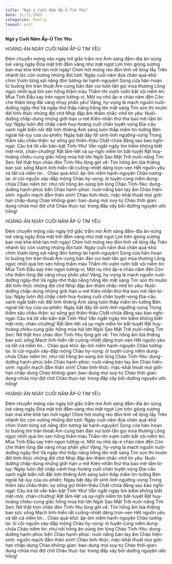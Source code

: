 ```yaml
---
title: "Ngà y Cuối Năm Ấp-Ủ Tim Yêu"
date: 31/12/2005
categories: Poetry
layout: post
---
```


**Ngà y Cuối Năm Ấp-Ủ Tim Yêu**

HOÀNG-ÂN
NGÀY CUỐI NĂM ẤP-Ủ TIM YÊU

Đêm chuyển mộng vào ngày trở giấc trầm mơ
Ánh sáng đầm-đìa ân-sủng loé vàng ngây
Đóa mặt trời đẫm vàng như mật ngọt
Lịm trên giòng sương ban mai khe-khẽ tan mời ngày!
Chim hót mừng reo đón tình về lộng-lẫy
Trên nhành lộc còn vương những đọt tươi:
Ngày cuối năm đưa chân quá-khứ chìm
Vươn từng sợi nắng đón tương-lai hạnh-nguyện!
Song cửa hân-hoan từ buồng tim tràn thoát
Âm-cung bản đàn vui tươi-tắn gọi mùa thương
Lồng ngực nhốt quả tim sen hồng thắm máu
Thầm-thì vươn rướn bắt vội niềm tin:
Mùa Tình Đầu say trên ngọn tường-vi,
Một nụ nhỏ ấp-e chào năm đến
Còn che thầm lòng đài vàng nhụy phấn yêu!
Vâng, hy-vọng là mạch nguồn nuôi-dưỡng ngây-thơ
Và ngây-thơ thắp nắng hồng lên mắt sáng
Tim son thì muôn đời tỉnh-thức những đợi chờ
Nhịp đập âm-thầm nhắc-nhở tin yêu:
Nuôi-dưỡng chấp-dung những giới-hạn u-mê
Kiên-nhẫn thứ-tha bao mê-lầm bi-lụy:
Ngày luôn đợi chấp cánh huy-hoàng cuối chân tuyệt-vọng
Địa-cầu xanh ngắt biển nối đất linh-thiêng
Ánh sáng luôn thắp mầm tin-tưởng
Bên ngoài hệ-lụy của ưu-phiền:
Ngày bật dậy lời sinh-linh ngưỡng-vọng
Trong thẳm sâu châu-thân: sự sống gọi thiên-thâu
Chất-chứa đằng sau bao nghi-ngại:
Câu trả lời vẫn bằn-bặt Tình-Yêu!
Vẫn ngất-ngây tìm kiếm không biết mệt-mỏi, chán-chường!
Rất lẫm-liệt và uy-nghi niềm tin bất-tuyệt
Rất huy-hoàng chiêu-cung giấc hồng mùa hội lớn
Ngôi Sao Mặt Trời nuôi-nấng Tim Sen:
Nở thật trọn chào đón Tình-Yêu lộng gót về:
Tim hồng ấm lửa thiêng ban sức sống
Mạch linh-hiển rất cuồng-nhiệt dâng trọn-vẹn
Hết nguồn yêu và tất-cả niềm tin...
Chào quá-khứ: ấp-ôm niềm hạnh-nguyện
Chào tương-lai: ôi cội-nguồn xây-đắp mộng
Chào hy-vọng: ôi tuyệt-cùng niềm dung-chứa
Chào niềm tin: như nôi hồng ân-sủng ôm lòng
Chào Tình-Yêu: dung-dưỡng hạnh-phúc bền
Chào hạnh-phúc: nuôi-nấng bàn tay ấm
Chào hiện-sinh: nguồn mạch đẫm thân xinh!
Chào tỉnh-thức: mặc-khải thoát mọi giới-hạn chấp-dung
Chào không-gian: bao-dung mọi suy-tư
Chào thời-gian: dung-chứa mọi đợi chờ
Chào thực-tại: trong đắp xây bồi-dưỡng nguyện ước hồng!

HOÀNG-ÂN
NGÀY CUỐI NĂM ẤP-Ủ TIM YÊU

Đêm chuyển mộng vào ngày trở giấc trầm mơ
Ánh sáng đầm-đìa ân-sủng loé vàng ngây
Đóa mặt trời đẫm vàng như mật ngọt
Lịm trên giòng sương ban mai khe-khẽ tan mời ngày!
Chim hót mừng reo đón tình về lộng-lẫy
Trên nhành lộc còn vương những đọt tươi:
Ngày cuối năm đưa chân quá-khứ chìm
Vươn từng sợi nắng đón tương-lai hạnh-nguyện!
Song cửa hân-hoan từ buồng tim tràn thoát
Âm-cung bản đàn vui tươi-tắn gọi mùa thương
Lồng ngực nhốt quả tim sen hồng thắm máu
Thầm-thì vươn rướn bắt vội niềm tin:
Mùa Tình Đầu say trên ngọn tường-vi,
Một nụ nhỏ ấp-e chào năm đến
Còn che thầm lòng đài vàng nhụy phấn yêu!
Vâng, hy-vọng là mạch nguồn nuôi-dưỡng ngây-thơ
Và ngây-thơ thắp nắng hồng lên mắt sáng
Tim son thì muôn đời tỉnh-thức những đợi chờ
Nhịp đập âm-thầm nhắc-nhở tin yêu:
Nuôi-dưỡng chấp-dung những giới-hạn u-mê
Kiên-nhẫn thứ-tha bao mê-lầm bi-lụy:
Ngày luôn đợi chấp cánh huy-hoàng cuối chân tuyệt-vọng
Địa-cầu xanh ngắt biển nối đất linh-thiêng
Ánh sáng luôn thắp mầm tin-tưởng
Bên ngoài hệ-lụy của ưu-phiền:
Ngày bật dậy lời sinh-linh ngưỡng-vọng
Trong thẳm sâu châu-thân: sự sống gọi thiên-thâu
Chất-chứa đằng sau bao nghi-ngại:
Câu trả lời vẫn bằn-bặt Tình-Yêu!
Vẫn ngất-ngây tìm kiếm không biết mệt-mỏi, chán-chường!
Rất lẫm-liệt và uy-nghi niềm tin bất-tuyệt
Rất huy-hoàng chiêu-cung giấc hồng mùa hội lớn
Ngôi Sao Mặt Trời nuôi-nấng Tim Sen:
Nở thật trọn chào đón Tình-Yêu lộng gót về:
Tim hồng ấm lửa thiêng ban sức sống
Mạch linh-hiển rất cuồng-nhiệt dâng trọn-vẹn
Hết nguồn yêu và tất-cả niềm tin...
Chào quá-khứ: ấp-ôm niềm hạnh-nguyện
Chào tương-lai: ôi cội-nguồn xây-đắp mộng
Chào hy-vọng: ôi tuyệt-cùng niềm dung-chứa
Chào niềm tin: như nôi hồng ân-sủng ôm lòng
Chào Tình-Yêu: dung-dưỡng hạnh-phúc bền
Chào hạnh-phúc: nuôi-nấng bàn tay ấm
Chào hiện-sinh: nguồn mạch đẫm thân xinh!
Chào tỉnh-thức: mặc-khải thoát mọi giới-hạn chấp-dung
Chào không-gian: bao-dung mọi suy-tư
Chào thời-gian: dung-chứa mọi đợi chờ
Chào thực-tại: trong đắp xây bồi-dưỡng nguyện ước hồng!

HOÀNG-ÂN
NGÀY CUỐI NĂM ẤP-Ủ TIM YÊU

Đêm chuyển mộng vào ngày trở giấc trầm mơ
Ánh sáng đầm-đìa ân-sủng loé vàng ngây
Đóa mặt trời đẫm vàng như mật ngọt
Lịm trên giòng sương ban mai khe-khẽ tan mời ngày!
Chim hót mừng reo đón tình về lộng-lẫy
Trên nhành lộc còn vương những đọt tươi:
Ngày cuối năm đưa chân quá-khứ chìm
Vươn từng sợi nắng đón tương-lai hạnh-nguyện!
Song cửa hân-hoan từ buồng tim tràn thoát
Âm-cung bản đàn vui tươi-tắn gọi mùa thương
Lồng ngực nhốt quả tim sen hồng thắm máu
Thầm-thì vươn rướn bắt vội niềm tin:
Mùa Tình Đầu say trên ngọn tường-vi,
Một nụ nhỏ ấp-e chào năm đến
Còn che thầm lòng đài vàng nhụy phấn yêu!
Vâng, hy-vọng là mạch nguồn nuôi-dưỡng ngây-thơ
Và ngây-thơ thắp nắng hồng lên mắt sáng
Tim son thì muôn đời tỉnh-thức những đợi chờ
Nhịp đập âm-thầm nhắc-nhở tin yêu:
Nuôi-dưỡng chấp-dung những giới-hạn u-mê
Kiên-nhẫn thứ-tha bao mê-lầm bi-lụy:
Ngày luôn đợi chấp cánh huy-hoàng cuối chân tuyệt-vọng
Địa-cầu xanh ngắt biển nối đất linh-thiêng
Ánh sáng luôn thắp mầm tin-tưởng
Bên ngoài hệ-lụy của ưu-phiền:
Ngày bật dậy lời sinh-linh ngưỡng-vọng
Trong thẳm sâu châu-thân: sự sống gọi thiên-thâu
Chất-chứa đằng sau bao nghi-ngại:
Câu trả lời vẫn bằn-bặt Tình-Yêu!
Vẫn ngất-ngây tìm kiếm không biết mệt-mỏi, chán-chường!
Rất lẫm-liệt và uy-nghi niềm tin bất-tuyệt
Rất huy-hoàng chiêu-cung giấc hồng mùa hội lớn
Ngôi Sao Mặt Trời nuôi-nấng Tim Sen:
Nở thật trọn chào đón Tình-Yêu lộng gót về:
Tim hồng ấm lửa thiêng ban sức sống
Mạch linh-hiển rất cuồng-nhiệt dâng trọn-vẹn
Hết nguồn yêu và tất-cả niềm tin...
Chào quá-khứ: ấp-ôm niềm hạnh-nguyện
Chào tương-lai: ôi cội-nguồn xây-đắp mộng
Chào hy-vọng: ôi tuyệt-cùng niềm dung-chứa
Chào niềm tin: như nôi hồng ân-sủng ôm lòng
Chào Tình-Yêu: dung-dưỡng hạnh-phúc bền
Chào hạnh-phúc: nuôi-nấng bàn tay ấm
Chào hiện-sinh: nguồn mạch đẫm thân xinh!
Chào tỉnh-thức: mặc-khải thoát mọi giới-hạn chấp-dung
Chào không-gian: bao-dung mọi suy-tư
Chào thời-gian: dung-chứa mọi đợi chờ
Chào thực-tại: trong đắp xây bồi-dưỡng nguyện ước hồng!

